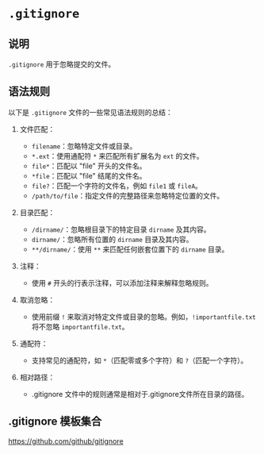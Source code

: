 # `.gitignore`

## 说明

`.gitignore` 用于忽略提交的文件。

## 语法规则

以下是 `.gitignore` 文件的一些常见语法规则的总结：

1. 文件匹配：
   - `filename`：忽略特定文件或目录。
   - `*.ext`：使用通配符 `*` 来匹配所有扩展名为 `ext` 的文件。
   - `file*`：匹配以 "file" 开头的文件名。
   - `*file`：匹配以 "file" 结尾的文件名。
   - `file?`：匹配一个字符的文件名，例如 `file1` 或 `fileA`。
   - `/path/to/file`：指定文件的完整路径来忽略特定位置的文件。

2. 目录匹配：
   - `/dirname/`：忽略根目录下的特定目录 `dirname` 及其内容。
   - `dirname/`：忽略所有位置的 `dirname` 目录及其内容。
   - `**/dirname/`：使用 `**` 来匹配任何嵌套位置下的 `dirname` 目录。

3. 注释：
   - 使用 `#` 开头的行表示注释，可以添加注释来解释忽略规则。

4. 取消忽略：
   - 使用前缀 `!` 来取消对特定文件或目录的忽略。例如，`!importantfile.txt` 将不忽略 `importantfile.txt`。

5. 通配符：
   - 支持常见的通配符，如 `*`（匹配零或多个字符）和 `?`（匹配一个字符）。

6. 相对路径：
   - .gitignore 文件中的规则通常是相对于.gitignore文件所在目录的路径。

## .gitignore 模板集合

<https://github.com/github/gitignore>

